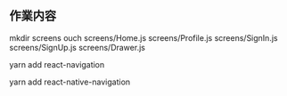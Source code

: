 ## 作業内容

mkdir screens
ouch screens/Home.js screens/Profile.js screens/SignIn.js screens/SignUp.js screens/Drawer.js

yarn add react-navigation

yarn add react-native-navigation